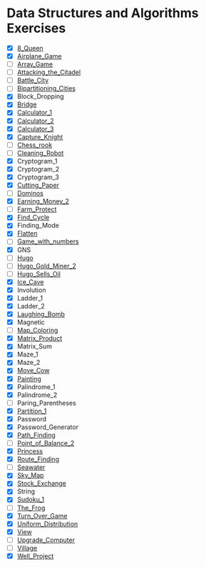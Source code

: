 # Data Structures and Algorithms Exercises

- [x] [8_Queen](./8_Queen/README.md)
- [x] [Airplane_Game](./Airplane_Game/README.md)
- [ ] [Array_Game](./Array_Game/README.md)
- [ ] [Attacking_the_Citadel](./Attacking_the_Citadel/README_vi.md)
- [ ] [Battle_City](./Battle_City/README.md)
- [ ] [Bipartitioning_Cities](./Bipartitioning_Cities/README.md)
- [x] Block_Dropping
- [x] [Bridge](./Bridge/README_vi.md)
- [x] [Calculator_1](./Calculator_1/README.md)
- [x] [Calculator_2](./Calculator_2/README.md)
- [x] [Calculator_3](./Calculator_3/README.md)
- [x] [Capture_Knight](./Capture_Knight/README.md)
- [ ] [Chess_rook](./Chess_rook/README.md)
- [ ] [Cleaning_Robot](./Cleaning_Robot/README.md)
- [x] Cryptogram_1
- [x] Cryptogram_2
- [x] Cryptogram_3
- [x] [Cutting_Paper](./Cutting_Paper/README.md)
- [ ] [Dominos](./Dominos/README.md)
- [x] [Earning_Money_2](./Earning_Money_2/README.md)
- [ ] [Farm_Protect](./Farm_Protect/README_vi.md)
- [x] [Find_Cycle](./Find_Cycle/README.md)
- [x] Finding_Mode
- [x] [Flatten](./Flatten/README.md)
- [ ] [Game_with_numbers](./Game_with_numbers/README.md)
- [x] GNS
- [ ] [Hugo](./Hugo/README.md)
- [ ] [Hugo_Gold_Miner_2](./Hugo_Gold_Miner_2/README_vi.md)
- [ ] [Hugo_Sells_Oil](./Hugo_Sells_Oil/README.md)
- [x] [Ice_Cave](./Ice_Cave/README.md)
- [x] Involution
- [x] Ladder_1
- [x] Ladder_2
- [x] [Laughing_Bomb](./Laughing_Bomb/README.md)
- [x] Magnetic
- [ ] [Map_Coloring](./Map_Coloring/README.md)
- [x] [Matrix_Product](./Matrix_Product/README.md)
- [x] Matrix_Sum
- [x] Maze_1
- [x] Maze_2
- [x] [Move_Cow](./Move_Cow/README_vi.md)
- [x] [Painting](./Painting/README.md)
- [x] Palindrome_1
- [x] Palindrome_2
- [ ] Paring_Parentheses
- [x] [Partition_1](./Partition_1/README.md)
- [x] Password
- [x] Password_Generator
- [x] [Path_Finding](./Path_Finding/README.md)
- [ ] [Point_of_Balance_2](./Point_of_Balance_2/README.md)
- [x] [Princess](./Princess/README.md)
- [x] [Route_Finding](./Route_Finding/README.md)
- [ ] [Seawater](./Seawater/README.md)
- [x] [Sky_Map](./Sky_Map/README.md)
- [x] [Stock_Exchange](./Stock_Exchange/README.md)
- [x] String
- [x] [Sudoku_1](./Sudoku_1/README.md)
- [ ] [The_Frog](./The_Frog/README.md)
- [x] [Turn_Over_Game](./Turn_Over_Game/README.md)
- [x] [Uniform_Distribution](./Uniform_Distribution/README.md)
- [x] [View](./View/README.md)
- [ ] [Upgrade_Computer](./Upgrade_Computer/README.md)
- [ ] [Village](./Village/README.md)
- [x] [Well_Project](./Well_Project/README.md)
